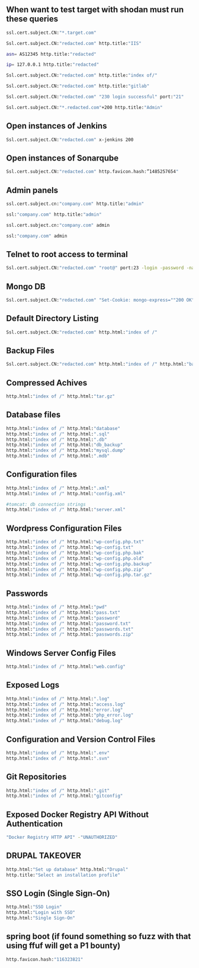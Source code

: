 ## When want to test target with shodan must run these queries
```bash
ssl.cert.subject.CN:"*.target.com"
```
```bash
Ssl.cert.subject.CN:"redacted.com" http.title:"IIS"
```
```bash
asn= AS12345 http.title:"redacted"
```
```bash
ip= 127.0.0.1 http.title:"redacted"
```
```bash
Ssl.cert.subject.CN:"redacted.com" http.title:"index of/"
```
```bash
Ssl.cert.subject.CN:"redacted.com" http.title:"gitlab"
```
```bash
Ssl.cert.subject.CN:"redacted.com" "230 login successful" port:"21"
```
```bash
Ssl.cert.subject.CN:"*.redacted.com"+200 http.title:"Admin"
```

## Open instances of Jenkins
```bash
Ssl.cert.subject.CN:"redacted.com" x-jenkins 200
```

## Open instances of  Sonarqube
```bash
Ssl.cert.subject.CN:"redacted.com" http.favicon.hash:”1485257654"
```

## Admin panels
```bash
ssl.cert.subject.cn:"company.com" http.title:"admin"
```
```bash
ssl:"company.com" http.title:"admin"
```
```bash
ssl.cert.subject.cn:"company.com" admin
```
```bash
ssl:"company.com" admin
```
## Telnet to root access to terminal
```bash
Ssl.cert.subject.CN:"redacted.com" "root@" port:23 -login -password -name -Session
```

## Mongo DB
```bash
Ssl.cert.subject.CN:"redacted.com" "Set-Cookie: mongo-express=""200 OK"
```
## Default Directory Listing
```bash
Ssl.cert.subject.CN:"redacted.com" http.html:"index of /"
```

## Backup Files
```bash
Ssl.cert.subject.CN:"redacted.com" http.html:"index of /" http.html:"backup"
```

## Compressed Achives
```bash
http.html:"index of /" http.html:"tar.gz"
```

## Database files
```bash
http.html:"index of /" http.html:"database"
http.html:"index of /" http.html:".sql"
http.html:"index of /" http.html:".db"
http.html:"index of /" http.html:"db_backup"
http.html:"index of /" http.html:"mysql.dump"
http.html:"index of /" http.html:".mdb"
```

## Configuration files
```bash
http.html:"index of /" http.html:".xml"
http.html:"index of /" http.html:"config.xml"

#tomcat: db connection strings
http.html:"index of /" http.html:"server.xml"
```

## Wordpress Configuration Files
```bash
http.html:"index of /" http.html:"wp-config.php.txt"
http.html:"index of /" http.html:"wp-config.txt"
http.html:"index of /" http.html:"wp-config.php.bak"
http.html:"index of /" http.html:"wp-config.php.old"
http.html:"index of /" http.html:"wp-config.php.backup"
http.html:"index of /" http.html:"wp-config.php.zip"
http.html:"index of /" http.html:"wp-config.php.tar.gz"
```

## Passwords
```bash
http.html:"index of /" http.html:"pwd"
http.html:"index of /" http.html:"pass.txt"
http.html:"index of /" http.html:"password"
http.html:"index of /" http.html:"password.txt"
http.html:"index of /" http.html:"passwords.txt"
http.html:"index of /" http.html:"passwords.zip"
```

## Windows Server Config Files
```bash
http.html:"index of /" http.html:"web.config"
```

## Exposed Logs
```bash
http.html:"index of /" http.html:".log"
http.html:"index of /" http.html:"access.log"
http.html:"index of /" http.html:"error.log"
http.html:"index of /" http.html:"php_error.log"
http.html:"index of /" http.html:"debug.log"
```

## Configuration and Version Control Files
```bash
http.html:"index of /" http.html:".env"
http.html:"index of /" http.html:".svn"
```

## Git Repositories
```bash
http.html:"index of /" http.html:".git"
http.html:"index of /" http.html:"gitconfig"
```

## Exposed Docker Registry API Without Authentication
```bash
"Docker Registry HTTP API" -"UNAUTHORIZED"
```

## DRUPAL TAKEOVER
```bash
http.html:"Set up database" http.html:"Drupal"
http.title:"Select an installation profile"
```

## SSO Login (Single Sign-On)
```bash
http.html:"SSO Login"
http.html:"Login with SSO"
http.html:"Single Sign-On"
```

## spring boot (if found something so fuzz with that using ffuf will get a P1  bounty)
```bash
http.favicon.hash:"116323821"
```



